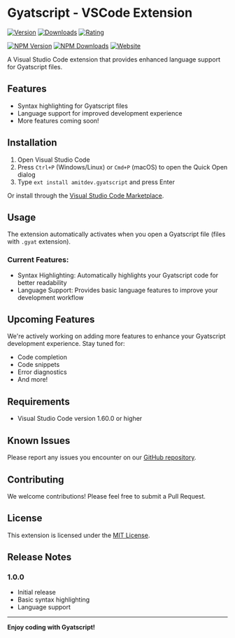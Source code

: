 # Gyatscript - VSCode Extension

[![Version](https://img.shields.io/visual-studio-marketplace/v/amitdev.gyatscript)](https://marketplace.visualstudio.com/items?itemName=amitdev.gyatscript)
[![Downloads](https://img.shields.io/visual-studio-marketplace/d/amitdev.gyatscript)](https://marketplace.visualstudio.com/items?itemName=amitdev.gyatscript)
[![Rating](https://img.shields.io/visual-studio-marketplace/r/amitdev.gyatscript)](https://marketplace.visualstudio.com/items?itemName=amitdev.gyatscript)


[![NPM Version](https://img.shields.io/npm/v/gyatscript.svg)](https://www.npmjs.com/package/gyatscript)
  [![NPM Downloads](https://img.shields.io/npm/dt/gyatscript.svg)](https://www.npmjs.com/package/gyatscript)
  [![Website](https://img.shields.io/badge/website-gyatscript.felixify.in-blue)](https://gyatscript.felixify.in)

A Visual Studio Code extension that provides enhanced language support for Gyatscript files.

## Features

- Syntax highlighting for Gyatscript files
- Language support for improved development experience
- More features coming soon!

## Installation

1. Open Visual Studio Code
2. Press `Ctrl+P` (Windows/Linux) or `Cmd+P` (macOS) to open the Quick Open dialog
3. Type `ext install amitdev.gyatscript` and press Enter

Or install through the [Visual Studio Code Marketplace](https://marketplace.visualstudio.com/items?itemName=amitdev.gyatscript).

## Usage

The extension automatically activates when you open a Gyatscript file (files with `.gyat` extension).

### Current Features:
- Syntax Highlighting: Automatically highlights your Gyatscript code for better readability
- Language Support: Provides basic language features to improve your development workflow

## Upcoming Features

We're actively working on adding more features to enhance your Gyatscript development experience. Stay tuned for:
- Code completion
- Code snippets
- Error diagnostics
- And more!

## Requirements

- Visual Studio Code version 1.60.0 or higher

## Known Issues

Please report any issues you encounter on our [GitHub repository](https://github.com/your-username/gyatscript).

## Contributing

We welcome contributions! Please feel free to submit a Pull Request.

## License

This extension is licensed under the [MIT License](LICENSE).

## Release Notes

### 1.0.0
- Initial release
- Basic syntax highlighting
- Language support

---

**Enjoy coding with Gyatscript!**
